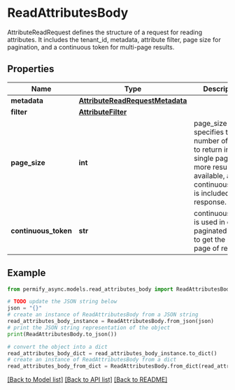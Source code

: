 # ReadAttributesBody

AttributeReadRequest defines the structure of a request for reading attributes. It includes the tenant_id, metadata, attribute filter, page size for pagination, and a continuous token for multi-page results.

## Properties

Name | Type | Description | Notes
------------ | ------------- | ------------- | -------------
**metadata** | [**AttributeReadRequestMetadata**](AttributeReadRequestMetadata.md) |  | [optional] 
**filter** | [**AttributeFilter**](AttributeFilter.md) |  | [optional] 
**page_size** | **int** | page_size specifies the number of results to return in a single page. If more results are available, a continuous_token is included in the response. | [optional] 
**continuous_token** | **str** | continuous_token is used in case of paginated reads to get the next page of results. | [optional] 

## Example

```python
from permify_async.models.read_attributes_body import ReadAttributesBody

# TODO update the JSON string below
json = "{}"
# create an instance of ReadAttributesBody from a JSON string
read_attributes_body_instance = ReadAttributesBody.from_json(json)
# print the JSON string representation of the object
print(ReadAttributesBody.to_json())

# convert the object into a dict
read_attributes_body_dict = read_attributes_body_instance.to_dict()
# create an instance of ReadAttributesBody from a dict
read_attributes_body_from_dict = ReadAttributesBody.from_dict(read_attributes_body_dict)
```
[[Back to Model list]](../README.md#documentation-for-models) [[Back to API list]](../README.md#documentation-for-api-endpoints) [[Back to README]](../README.md)



